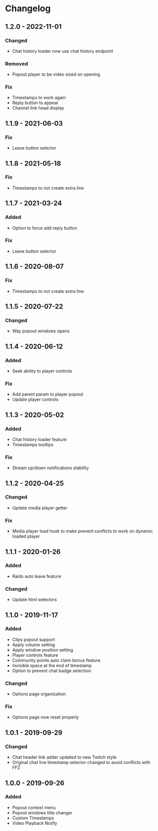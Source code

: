# Changelog

## 1.2.0 - 2022-11-01
### Changed
 - Chat history loader now use chat history endpoint

### Removed
 - Popout player to be video sized on opening

### Fix
 - Timestamps to work again
 - Reply button to appear
 - Channel link head display

## 1.1.9 - 2021-06-03
### Fix
 - Leave button selector

## 1.1.8 - 2021-05-18
### Fix
 - Timestamps to not create extra line

## 1.1.7 - 2021-03-24
### Added
 - Option to force add reply button

### Fix
 - Leave button selector

## 1.1.6 - 2020-08-07
### Fix
 - Timestamps to not create extra line

## 1.1.5 - 2020-07-22
### Changed
 - Way popout windows opens

## 1.1.4 - 2020-06-12
### Added
 - Seek ability to player controls

### Fix
 - Add parent param to player popout
 - Update player controls

## 1.1.3 - 2020-05-02
### Added
 - Chat history loader feature
 - Timestamps tooltips

### Fix
 - Stream up/down notifications stability

## 1.1.2 - 2020-04-25
### Changed
 - Update media player getter

### Fix
 - Media player load hook to make prevent conflicts to work on dynamic loaded player

## 1.1.1 - 2020-01-26
### Added
 - Raids auto leave feature

### Changed
 - Update html selectors

## 1.1.0 - 2019-11-17
### Added
 - Clips popout support
 - Apply volume setting
 - Apply window position setting
 - Player controls feature
 - Community points auto claim bonus feature
 - Invisible space at the end of timestamp
 - Option to prevent chat badge selection

### Changed
 - Options page organization

### Fix
 - Options page now reset properly

## 1.0.1 - 2019-09-29
### Changed
 - Chat header link adder updated to new Twitch style
 - Original chat line timestamp selector changed to avoid conflicts with FFZ

## 1.0.0 - 2019-09-26
### Added
 - Popout context menu
 - Popout windows title changer
 - Custom Timestamps
 - Video Playback Notify
